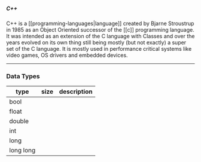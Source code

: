 ##### C++
C++ is a [[programming-languages|language]] created by Bjarne Stroustrup in 1985 as an Object Oriented successor of the [[c]] programming language. It was intended as an extension of the C language with Classes and over the years evolved on its own thing still being mostly (but not exactly) a super set of the C language. It is mostly used in performance critical systems like video games, OS drivers and embedded devices. 

---
### Data Types

|type |size |  description            |
| --- | --- | ---                     |
|bool     |     |     |
|float     |     |     |
|double     |     |     |
|int     |     |     |
|long     |     |     |
|long long     |     |     |


